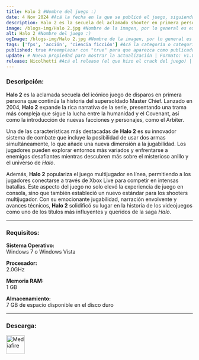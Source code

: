 ```yaml
---
title: Halo 2 #Nombre del juego :)
date: 4 Nov 2024 #Acá la fecha en la que se publicó el juego, siguiendo este formato: Dia "30", Mes "Oct", Año "2024" = como debe quedar: 30 Oct 2024
description: Halo 2 es la secuela del aclamado shooter en primera persona que expande la épica saga de Master Chief. Introduce un sistema de combate mejorado, nuevas armas y vehículos, y una narrativa profunda que sigue la lucha entre la humanidad y el Covenant. #Acá una mini descripción del juego
image: /blogs-img/Halo 2.jpg #Nombre de la imagen, por lo general es exactamente el mismo nombre que el juego excluyendo lo ":" (Dos puntos)
alt: Halo 2 #Nombre del juego :)
ogImage: /blogs-img/Halo 2.jpg #Nombre de la imagen, por lo general es exactamente el mismo nombre que el juego excluyendo lo ":" (Dos puntos)
tags: ['fps', 'acción', 'ciencia ficción'] #Acá la categoría o categorías del juego, si es más de una se coloca en este formato: ['categoría1', 'categoría2']
published: true #reemplazar con "true" para que aparezca como publicado
update: # Nueva propiedad para mostrar la actualización | Formato: v1.0.0
release: Nicolhetti #Acá el release (el que hizo el crack del juego) | Formato: Nicolhetti
---
```


<!--En VSCode seleccionando una palabra, por ejemplo: "Halo 2" y apretando Ctrl+F2 se seleccionan todas las palabras iguales-->

### Descripción:
**Halo 2** es la aclamada secuela del icónico juego de disparos en primera persona que continúa la historia del supersoldado Master Chief. Lanzado en 2004, **Halo 2** expande la rica narrativa de la serie, presentando una trama más compleja que sigue la lucha entre la humanidad y el Covenant, así como la introducción de nuevas facciones y personajes, como el Arbiter.

Una de las características más destacadas de **Halo 2** es su innovador sistema de combate que incluye la posibilidad de usar dos armas simultáneamente, lo que añade una nueva dimensión a la jugabilidad. Los jugadores pueden explorar entornos más variados y enfrentarse a enemigos desafiantes mientras descubren más sobre el misterioso anillo y el universo de *Halo*.

Además, **Halo 2** populariza el juego multijugador en línea, permitiendo a los jugadores conectarse a través de Xbox Live para competir en intensas batallas. Este aspecto del juego no solo elevó la experiencia de juego en consola, sino que también estableció un nuevo estándar para los shooters multijugador. Con su emocionante jugabilidad, narración envolvente y avances técnicos, **Halo 2** solidificó su lugar en la historia de los videojuegos como uno de los títulos más influyentes y queridos de la saga *Halo*.
<!--Prompt para Chat-GPT: Hazme una descripción para el juego "Halo 2" y cada que menciones "Halo 2" ponlo en negrita -->

---

### Requisitos:
**Sistema Operativo:**  
Windows 7 o Windows Vista

**Procesador:**  
2.0GHz

**Memoria RAM:**  
1 GB

**Almacenamiento:**  
7 GB de espacio disponible en el disco duro

<!--Si falta o sobra un requisito se quita o se agrega manteniendo el mismo formato-->

---

### Descarga:

[<img src="https://gist.github.com/cxmeel/0dbc95191f239b631c3874f4ccf114e2/raw/download.svg" alt="Mediafire" height="50" />](https://www.mediafire.com/file/37xcepscsn2ohn1/Halo_2.zip/file)

<!-- # se debe reemplazar por el link de descarga-->

<!--NOMBRE-DEL-SERVICIO se debe reemplazar por el servicio donde está subido el juego-->